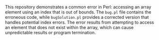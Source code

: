 This repository demonstrates a common error in Perl: accessing an array element using an index that is out of bounds. The `bug.pl` file contains the erroneous code, while `bugSolution.pl` provides a corrected version that handles potential index errors.  The error results from attempting to access an element that does not exist within the array, which can cause unpredictable results or program termination.